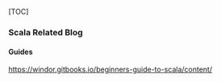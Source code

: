 [TOC]

### Scala Related Blog

#### Guides

https://windor.gitbooks.io/beginners-guide-to-scala/content/

